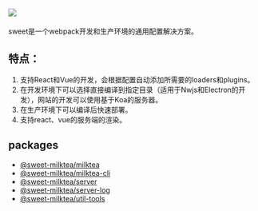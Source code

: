 # [![](https://raw.githubusercontent.com/duan602728596/sweet/master/statics/logo.svg?sanitize=true)](https://github.com/duan602728596/sweet)

sweet是一个webpack开发和生产环境的通用配置解决方案。

## 特点：

1. 支持React和Vue的开发，会根据配置自动添加所需要的loaders和plugins。  
2. 在开发环境下可以选择直接编译到指定目录（适用于Nwjs和Electron的开发），网站的开发可以使用基于Koa的服务器。
3. 在生产环境下可以编译后快速部署。
4. 支持react、vue的服务端的渲染。

## packages

* [@sweet-milktea/milktea](https://github.com/duan602728596/sweet/tree/master/packages/milktea/README.md)
* [@sweet-milktea/milktea-cli](https://github.com/duan602728596/sweet/tree/master/packages/milktea-cli/README.md)
* [@sweet-milktea/server](https://github.com/duan602728596/sweet/tree/master/packages/server/README.md)
* [@sweet-milktea/server-log](https://github.com/duan602728596/sweet/tree/master/packages/server-log/README.md)
* [@sweet-milktea/util-tools](https://github.com/duan602728596/sweet/tree/master/packages/util-tools/README.md)